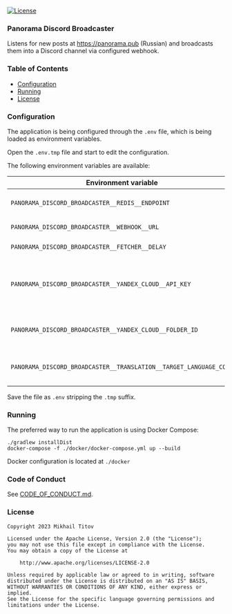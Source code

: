 [![License](https://img.shields.io/badge/License-Apache_2.0-blue.svg)](https://opensource.org/licenses/Apache-2.0)

### Panorama Discord Broadcaster

Listens for new posts at https://panorama.pub (Russian) and broadcasts them into a Discord channel via configured
webhook.

### Table of Contents

- [Configuration](#Configuration)
- [Running](#Running)
- [License](#License)

### Configuration

The application is being configured through the `.env` file, which is
being loaded as environment variables.

Open the `.env.tmp` file and start to edit the configuration.

The following environment variables are available:

| Environment variable                                              | Description                                          |
|-------------------------------------------------------------------|------------------------------------------------------|
| `PANORAMA_DISCORD_BROADCASTER__REDIS__ENDPOINT`                   | Redis endpoint to connect to                         |
| `PANORAMA_DISCORD_BROADCASTER__WEBHOOK__URL`                      | Webhook URL to use                                   |
| `PANORAMA_DISCORD_BROADCASTER__FETCHER__DELAY`                    | Fetching delay                                       |
| `PANORAMA_DISCORD_BROADCASTER__YANDEX_CLOUD__API_KEY`             | Optional. Yandex Cloud API key for a service account |
| `PANORAMA_DISCORD_BROADCASTER__YANDEX_CLOUD__FOLDER_ID`           | Optional. Yandex Cloud folder ID                     |
| `PANORAMA_DISCORD_BROADCASTER__TRANSLATION__TARGET_LANGUAGE_CODE` | Optional. Target language to translate to            |

Save the file as `.env` stripping the `.tmp` suffix.

### Running

The preferred way to run the application is using Docker Compose:

```shell
./gradlew installDist
docker-compose -f ./docker/docker-compose.yml up --build
```

Docker configuration is located at `./docker`

### Code of Conduct

See [CODE_OF_CONDUCT.md](./CODE_OF_CONDUCT.md).

### License

```
Copyright 2023 Mikhail Titov

Licensed under the Apache License, Version 2.0 (the "License");
you may not use this file except in compliance with the License.
You may obtain a copy of the License at

    http://www.apache.org/licenses/LICENSE-2.0

Unless required by applicable law or agreed to in writing, software
distributed under the License is distributed on an "AS IS" BASIS,
WITHOUT WARRANTIES OR CONDITIONS OF ANY KIND, either express or implied.
See the License for the specific language governing permissions and
limitations under the License.
```
